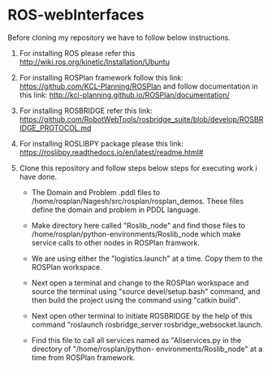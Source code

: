 # ROS-webInterfaces
Before cloning my repository we have to follow below instructions.
  1. For installing ROS please refer this http://wiki.ros.org/kinetic/Installation/Ubuntu 
  2. For installing ROSPlan framework follow this link: https://github.com/KCL-Planning/ROSPlan and follow documentation in          this link: http://kcl-planning.github.io/ROSPlan/documentation/
  3. For installing ROSBRIDGE refer this link:            https://github.com/RobotWebTools/rosbridge_suite/blob/develop/ROSBRIDGE_PROTOCOL.md
  4. For installing ROSLIBPY package please this link: https://roslibpy.readthedocs.io/en/latest/readme.html#
  5. Clone this repository and follow steps below steps for executing work i have done.

     - The Domain and Problem .pddl files to /home/rosplan/Nagesh/src/rosplan/rosplan_demos. These files define the domain and        problem in PDDL language.
     
     - Make directory here  called "Roslib_node" and find those files to /home/rosplan/python-environments/Roslib_node which          make service calls to other nodes in ROSPlan framwork.
     
     - We are using either the "logistics.launch" at a time. Copy them to the ROSPlan workspace.
     
     - Next open a terminal and change to the ROSPlan workspace and source the terminal using "source devel/setup.bash"                command, and then build the project using the command using "catkin build".
     
     - Next open other terminal to initiate ROSBRIDGE by the help of this command "roslaunch rosbridge_server                          rosbridge_websocket.launch.
     
     - Find this file to call all services named as "Allservices.py in the directory of "/home/rosplan/python-                        environments/Roslib_node" at a time from ROSPlan framework.


